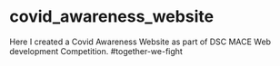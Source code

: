 # covid_awareness_website
Here I created a Covid Awareness Website as part of DSC MACE Web development Competition.
#together-we-fight
